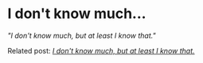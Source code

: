 # I don't know much...

_"I don't know much, but at least I know that."_

Related post: _[I don't know much, but at least I know that.](https://blogofjake.com/2020/03/13/i-dont-know-much-but-at-least-i-know-that/)_
